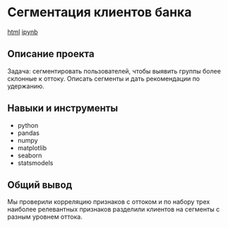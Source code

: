 # Сегментация клиентов банка
[html](https://github.com/zimiap/Portfolio/blob/main/Bank%20segmentation/banks_segmentation_13.html) [ipynb](https://github.com/zimiap/Portfolio/blob/main/Bank%20segmentation/banks_segmentation_13.ipynb)
## Описание проекта
Задача: сегментировать пользователей, чтобы выявить группы более склонные к оттоку. Описать сегменты и дать рекомендации по удержанию.
## Навыки и инструменты

- python
- pandas
- numpy
- matplotlib
- seaborn
- statsmodels
## Общий вывод
Мы проверили корреляцию признаков с оттоком и по набору трех наиболее релевантных признаков разделили клиентов на сегменты с разным уровнем оттока.
